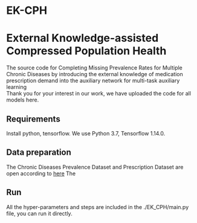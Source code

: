 # EK-CPH
# External Knowledge-assisted Compressed Population Health
The source code for Completing Missing Prevalence Rates for Multiple Chronic Diseases by introducing the external knowledge of medication prescription demand into the auxiliary network for multi-task auxiliary learning    
Thank you for your interest in our work, we have uploaded the code for all models here.

## Requirements
Install python, tensorflow. We use Python 3.7, Tensorflow 1.14.0.

## Data preparation
The Chronic Diseases Prevalence Dataset and Prescription Dataset are open according to [here](https://digital.nhs.uk/data-and-information/publications/statistical/quality-and-outcomes-framework-achievement-prevalence-and-exceptions-data)
The 

## Run
All the hyper-parameters and steps are included in the ./EK_CPH/main.py file, you can run it directly.
